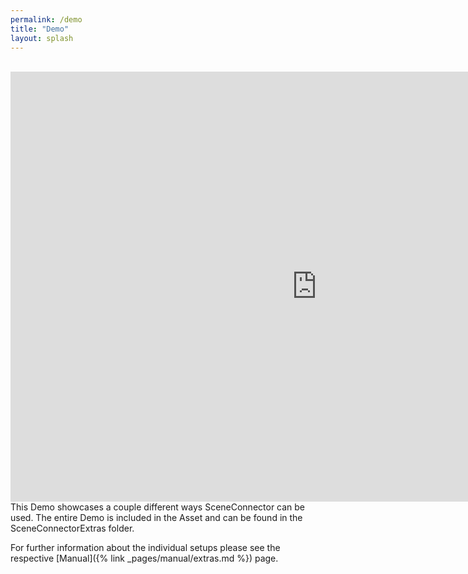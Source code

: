 ```yaml
---
permalink: /demo
title: "Demo"
layout: splash
---
```

<br>
<iframe frameborder="0" src="https://itch.io/embed-upload/3644889?color=000000" allowfullscreen="0" width="980" height="688"></iframe>  
<br>
This Demo showcases a couple different ways SceneConnector can be used.  
The entire Demo is included in the Asset and can be found in the SceneConnectorExtras folder.  

For further information about the individual setups please see the respective [Manual]({% link _pages/manual/extras.md %}) page.